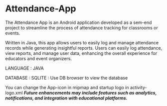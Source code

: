 # Attendance-App


The Attendance App is an Android application developed as a sem-end project to streamline the process of attendance tracking for classrooms or events. 

Written in Java, this app allows users to easily log and manage attendance records while generating insightful reports. Users can easily log attendance, view reports, and manage user data, enhancing the overall experience for educators and event organizers. 

LANGUAGE : JAVA

DATABASE : SQLITE : Use DB browser to view the database


You can change the App-icon in mipmap and startup logo in activity-logo.xml
***Future enhancements may include features such as analytics, notifications, and integration with educational platforms.***
